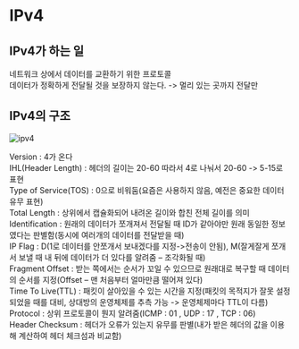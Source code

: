 # IPv4
## IPv4가 하는 일
네트워크 상에서 데이터를 교환하기 위한 프로토콜  
데이터가 정확하게 전달될 것을 보장하지 않는다. -> 멀리 있는 곳까지 전달만  
## IPv4의 구조

![ipv4](https://user-images.githubusercontent.com/51018201/126889764-22b2d1fd-93d8-4729-9f80-548a103d44ae.jpg)  

Version : 4가 온다  
IHL(Header Length) : 헤더의 길이는 20-60 따라서 4로 나눠서 20-60 -> 5-15로 표현  
Type of Service(TOS) : 0으로 비워둠(요즘은 사용하지 않음, 예전은 중요한 데이터 유무 표현)  
Total Length : 상위에서 캡슐화되어 내려온 길이와 합친 전체 길이를 의미  
Identification : 원래의 데이터가 쪼개져서 전달될 때 ID가 같아야만 원래 동일한 정보였다는 판별함(동시에 여러개의 데이터를 전달받을 때)  
IP Flag : D(1로 데이터를 안쪼개서 보내겠다를 지정->전송이 안됨), M(잘게잘게 쪼개서 보낼 때 내 뒤에 데이터가 더 있다를 알려줌 – 조각화될 때)  
Fragment Offset : 받는 쪽에서는 순서가 꼬일 수 있으므로 원래대로 복구할 때 데이터의 순서를 지정(Offset – 맨 처음부터 얼마만큼 떨어져 있다)  
Time To Live(TTL) : 패킷이 살아있을 수 있는 시간을 지정(패킷의 목적지가 잘못 설정되었을 때를 대비, 상대방의 운영체제를 추측 가능 -> 운영체제마다 TTL이 다름)  
Protocol : 상위 프로토콜이 뭔지 알려줌(ICMP : 01 , UDP : 17 , TCP : 06)  
Header Checksum : 헤더가 오류가 있는지 유무를 판별(내가 받은 헤더의 값을 이용해 계산하여 헤더 체크섬과 비교함)  
